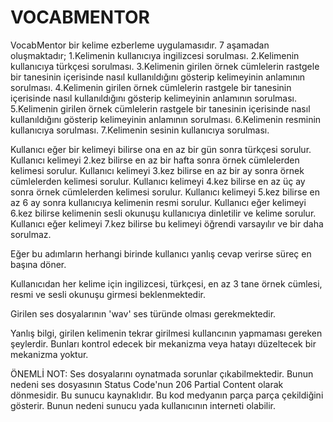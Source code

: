 # VOCABMENTOR
VocabMentor bir kelime ezberleme uygulamasıdır. 7 aşamadan oluşmaktadır; 1.Kelimenin kullanıcıya ingilizcesi sorulması. 2.Kelimenin kullanıcıya türkçesi sorulması. 3.Kelimenin girilen örnek cümlelerin rastgele bir tanesinin içerisinde nasıl kullanıldığını gösterip kelimeyinin anlamının sorulması. 4.Kelimenin girilen örnek cümlelerin rastgele bir tanesinin içerisinde nasıl kullanıldığını gösterip kelimeyinin anlamının sorulması. 5.Kelimenin girilen örnek cümlelerin rastgele bir tanesinin içerisinde nasıl kullanıldığını gösterip kelimeyinin anlamının sorulması. 6.Kelimenin resminin kullanıcıya sorulması. 7.Kelimenin sesinin kullanıcıya sorulması.

Kullanıcı eğer bir kelimeyi bilirse ona en az bir gün sonra türkçesi sorulur. Kullanıcı kelimeyi 2.kez bilirse en az bir hafta sonra örnek cümlelerden kelimesi sorulur. Kullanıcı kelimeyi 3.kez bilirse en az bir ay sonra örnek cümlelerden kelimesi sorulur. Kullanıcı kelimeyi 4.kez bilirse en az üç ay sonra örnek cümlelerden kelimesi sorulur. Kullanıcı kelimeyi 5.kez bilirse en az 6 ay sonra kullanıcıya kelimenin resmi sorulur. Kullanıcı eğer kelimeyi 6.kez bilirse kelimenin sesli okunuşu kullanıcıya dinletilir ve kelime sorulur. Kullanıcı eğer kelimeyi 7.kez bilirse bu kelimeyi öğrendi varsayılır ve bir daha sorulmaz.

Eğer bu adımların herhangi birinde kullanıcı yanlış cevap verirse süreç en başına döner.

Kullanıcıdan her kelime için ingilizcesi, türkçesi, en az 3 tane örnek cümlesi, resmi ve sesli okunuşu girmesi beklenmektedir.

Girilen ses dosyalarının 'wav' ses türünde olması gerekmektedir.

Yanlış bilgi, girilen kelimenin tekrar girilmesi kullancının yapmaması gereken şeylerdir. Bunları kontrol edecek bir mekanizma veya hatayı düzeltecek bir mekanizma yoktur.

ÖNEMLİ NOT: Ses dosyalarını oynatmada sorunlar çıkabilmektedir. Bunun nedeni ses dosyasının Status Code'nun 206 Partial Content olarak dönmesidir. Bu sunucu kaynaklıdır. Bu kod medyanın parça parça çekildiğini gösterir. Bunun nedeni sunucu yada kullanıcının interneti olabilir.
